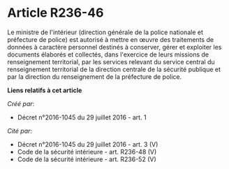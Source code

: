 # Article R236-46

Le ministre de l'intérieur (direction générale de la police nationale et préfecture de police) est autorisé à mettre en œuvre
des traitements de données à caractère personnel destinés à conserver, gérer et exploiter les documents élaborés et
collectés, dans l'exercice de leurs missions de renseignement territorial, par les services relevant du service central du
renseignement territorial de la direction centrale de la sécurité publique et par la direction du renseignement de la
préfecture de police.

**Liens relatifs à cet article**

_Créé par_:

  - Décret n°2016-1045 du 29 juillet 2016 - art. 1

_Cité par_:

  - Décret n°2016-1045 du 29 juillet 2016 - art. 3 (V)
  - Code de la sécurité intérieure - art. R236-48 (V)
  - Code de la sécurité intérieure - art. R236-52 (V)
